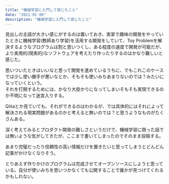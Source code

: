 ```yaml
---
title: "機械学習に入門して感じたこと"
date: "2021-01-06"
description: "機械学習に入門して感じたこと"
---
```


見出しの主語が大きい感じがするのは置いておき、実家で趣味の開発をやっていたときに機械学習(教師あり学習)を活用する開発をしていて、Toy Problemを解決するようなプログラムは割と思いつくし、ある程度の速度で開発が可能だが、より実用的(現実的)なソフトウェアを考えたり作ったりするのはかなり難しいと感じた。

思いついたときはいいなと思って開発を進めているうちに、でもこれこのケースでは少し使い勝手が悪いなとか、そもそも使いみちあまりないのでは？みたいになっていくという。  
それを打開するためには、かなり大掛かりになってしまいそもそも実現できるのか不明になって迷宮入りする。  

Qiitaとか見ていても、それができるのはわかるが、では具体的にはそれによって解決される現実問題があるのかと考えると無いのでは？と思うようなものがたくさんある。

深く考えてみるとプロダクト開発の難しさというだけで、機械学習に限った話では無いような気がしてきたが、ここまで書いてしまったのでそのまま投稿する。  

あまり完璧だったり信頼性の高い情報だけを置きたいと思ってしまうとどんどん記事がかけなくなりそう。

とりあえず作りかけのプログラムは完成させてオープンソースにしようと思っている。自分が使いみちを思いつかなくても公開することで誰かが見つけてくれるかもしれない。
